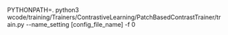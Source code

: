 PYTHONPATH=. python3 wcode/training/Trainers/ContrastiveLearning/PatchBasedContrastTrainer/train.py --name_setting [config_file_name] -f 0